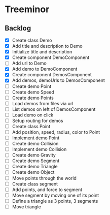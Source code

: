 # Treeminor

## Backlog

- [x] Create class Demo
- [x] Add title and description to Demo
- [x] Initialize title and description
- [x] Create component DemoComponent
- [ ] Add url to Demo
- [x] Add demo to DemoComponent
- [x] Create component DemosComponent
- [x] Add demos, demoUrls to DemosComponent
- [ ] Create demo Point
- [ ] Create demo Speed
- [ ] Create demo Points
- [ ] Load demos from files via url
- [ ] List demos on left of DemosComponent
- [ ] Load demo on click
- [ ] Setup routing for demos
- [ ] Create class Point
- [ ] Add position, speed, radius, color to Point
- [ ] Implement demo Point
- [ ] Create demo Collision
- [ ] Implement demo Collision
- [ ] Create demo Gravity
- [ ] Create demo Segment
- [ ] Create demo Triangle
- [ ] Create demo Object
- [ ] Move points through the world
- [ ] Create class segment
- [ ] Add points, and force to segment
- [ ] Move segment by moving one of its point
- [ ] Define a triangle as 3 points, 3 segments
- [ ] Move triangle
